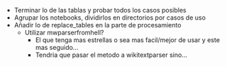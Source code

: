 * Terminar lo de las tablas y probar todos los casos posibles
* Agrupar los notebooks, dividirlos en directorios por casos de uso
* Añadir lo de replace_tables en la parte de procesamiento
  * Utilizar mwparserfromhell?
    * El que tenga mas estrellas o sea mas facil/mejor de usar y este mas seguido...
    * Tendria que pasar el metodo a wikitextparser sino...
